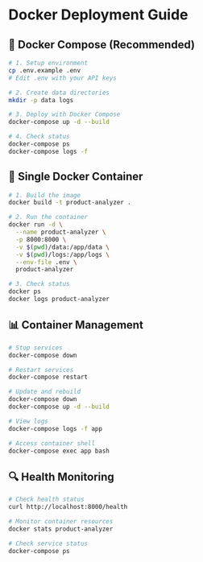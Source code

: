 # Docker Deployment Guide

## 🐳 Docker Compose (Recommended)

```bash
# 1. Setup environment
cp .env.example .env
# Edit .env with your API keys

# 2. Create data directories
mkdir -p data logs

# 3. Deploy with Docker Compose
docker-compose up -d --build

# 4. Check status
docker-compose ps
docker-compose logs -f
```

## 🔧 Single Docker Container

```bash
# 1. Build the image
docker build -t product-analyzer .

# 2. Run the container
docker run -d \
  --name product-analyzer \
  -p 8000:8000 \
  -v $(pwd)/data:/app/data \
  -v $(pwd)/logs:/app/logs \
  --env-file .env \
  product-analyzer

# 3. Check status
docker ps
docker logs product-analyzer
```

## 📊 Container Management

```bash
# Stop services
docker-compose down

# Restart services
docker-compose restart

# Update and rebuild
docker-compose down
docker-compose up -d --build

# View logs
docker-compose logs -f app

# Access container shell
docker-compose exec app bash
```

## 🔍 Health Monitoring

```bash
# Check health status
curl http://localhost:8000/health

# Monitor container resources
docker stats product-analyzer

# Check service status
docker-compose ps
```